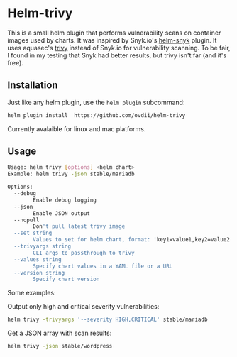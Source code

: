 # Helm-trivy

This is a small helm plugin that performs vulnerability scans on container images used by charts.
It was inspired by Snyk.io's [helm-snyk](https://github.com/snyk-labs/helm-snyk) plugin. It uses aquasec's [trivy](https://github.com/aquasecurity/trivy) instead of Snyk.io for vulnerability scanning. To be fair, I found in my testing that Snyk had better results, but trivy isn't far (and it's free).

## Installation

Just like any helm plugin, use the `helm plugin` subcommand:

```bash
helm plugin install  https://github.com/ovdii/helm-trivy
```

Currently avalaible for linux and mac platforms.

## Usage

```bash
Usage: helm trivy [options] <helm chart>
Example: helm trivy -json stable/mariadb

Options:
  --debug
    	Enable debug logging
  --json
    	Enable JSON output
  --nopull
    	Don't pull latest trivy image
  --set string
    	Values to set for helm chart, format: 'key1=value1,key2=value2'
  --trivyargs string
    	CLI args to passthrough to trivy
  --values string
    	Specify chart values in a YAML file or a URL
  --version string
    	Specify chart version
```

Some examples:

Output only high and critical severity vulnerabilities:

```bash
helm trivy -trivyargs '--severity HIGH,CRITICAL' stable/mariadb
```

Get a JSON array with scan results:

```bash
helm trivy -json stable/wordpress
```
